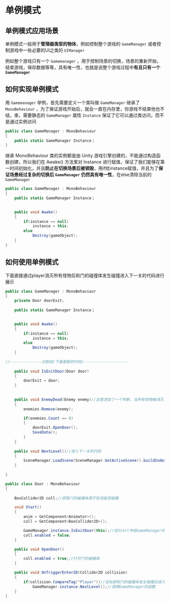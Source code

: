 # 单例模式



## 单例模式应用场景

单例模式一般用于**管理器类型的物体**，例如控制整个游戏的  `GameManager` 或者控制游戏中一些必要的UI之类的 `UIManager` 



例如整个游戏只有一个 `Gamemanager` ，用于控制场景的切换，场景的重新开始，结束游戏，保存数据等等，具有唯一性，也就是说整个游戏过程中**有且只有一个 `GameManager`**





## 如何实现单例模式

用 `Gamemanager` 举例，首先需要定义一个类叫做 `GameManager` 继承了 `MonoBehaviour` ，为了保证游戏开始后，就会一直在内存里，你游戏不结束他也不结，束，需要静态的 `GameManager` 属性 `Instance` 保证了它可以通过类访问，而不是通过实例访问

```c#
public class GameManager : MonoBehaviour
{
    public static GameManager Instance；
}
```







继承 MonoBehaviour 类的实例都是由 Unity 游戏引擎创建的，不能通过构造函数创建，所以我们在 Awake() 方法里对 Instance 进行赋值，保证了我们能够在第一时间初始化，并且**防止在切换场景后被销毁**，用if给instance赋值，并且为了**保证场景经过复杂的切换后 `GameManager` 仍然具有唯一性**，在else清除当前的 `GameManager`

```c#
public class GameManager : MonoBehaviour
{
    public static GameManager Instance；
        

    public void Awake()
    {
        if(instance == null)
            instance = this;
        else
            Destroy(gameObject);
    }
}

```





## 如何使用单例模式



下面直接通过player消灭所有怪物后和门的碰撞体发生碰撞进入下一关的代码进行展示

```c#
public class GameManager : MonoBehaviour
{
    private Door doorExit;
    
    public static GameManager Instance；
        

    public void Awake()
    {
        if(instance == null)
            instance = this;
        else
            Destroy(gameObject);
    }
    
//--------------分割线(下面是新的代码)--------------------
    
    public void IsExitDoor(Door door)
    {
        doorExit = door;
    }
    
    
    public void EnemyDead(Enemy enemy)//这里添加了一个判断，当所有怪物被消灭了后才会打开门进入下一关
    {
        enemies.Remove(enemy);

        if(enemies.Count == 0)
        {
            doorExit.OpenDoor();
            SaveData();
        }
    }
    
    public void NextLevel()//进入下一关的代码
    {
        SceneManager.LoadScene(SceneManager.GetActiveScene().buildIndex + 1);
    }
    
}

```



```c#
public class Door : MonoBehaviour
{
    
    BoxCollider2D coll;//获取门的碰撞体用于检测是否碰撞

    void Start()
    {
        anim = GetComponent<Animator>();
        coll = GetComponent<BoxCollider2D>();

        GameManager.instance.IsExitDoor(this);//在Start中给GameManager的函数IsExitDoor赋于初值用于判断
        coll.enabled = false;
    }

    public void OpenDoor()
    {
        coll.enabled = true;//打开门的碰撞体
    }

    public void OnTriggerEnter2D(Collider2D collision)
    {
        if(collision.CompareTag("Player"))//当玩家和门的碰撞体发生碰撞后进入下一关
            GameManager.instance.NextLevel();//调用GameManager的函数
    }
}

```

